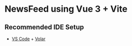 # NewsFeed using Vue 3 + Vite



## Recommended IDE Setup

- [VS Code](https://code.visualstudio.com/) + [Volar](https://marketplace.visualstudio.com/items?itemName=Vue.volar)

